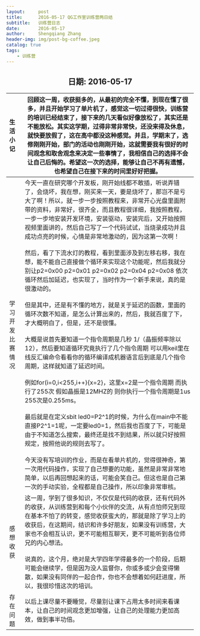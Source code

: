 ```yaml
---
layout:     post
title:      2016-05-17 QG工作室训练营两日结
subtitle:   训练营日志
date:       2016-05-17
author:     Shengqiang Zhang
header-img: img/post-bg-coffee.jpeg
catalog: true
tags:
    - 训练营
---
```




<center><h2>日期: 2016-05-17</h2></center>



| 生活小记         | 回顾这一周，收获挺多的，从最初的完全不懂，到现在懂了很多，并且开始学习了单片机了，感觉这一切过得很快，训练营的培训已经结束了，接下来的几天看似好像放松了，其实还是不能放松。其实这学期，过得非常非常快，还没来得及休息，就快要放假了，这在高中都没这种感觉。并且，学期末了，选修刚刚开始，部门的活动也刚刚开始，这就需要我有很好的时间观念和取舍观念来决定一些事情了，我相信自己的选择不会让自己后悔的。希望这一次的选择，能够让自己不再有遗憾，也希望自己在接下来的时间里好好把握。 |
| :--------------- | ------------------------------------------------------------ |
| 学习开发比赛情况 | 今天一直在研究哪个开发板，刚开始线都不敢插，听说弄错了，会烧坏，我在想，刚买来一天，要是烧坏了，那岂不是亏大了啊！所以，就一步一步按照教程来，非常开心光盘里面附带的资料，非常好，很齐全，而且教程很详细，我按照教程，一步一步地安装开发环境，安装驱动，安装完后，又开始按照视频里面讲的，然后自己写了一个代码试试，当烧录成功并且成功点亮的时候，心情是非常地激动的，因为这第一次啊！<br/><br/> 然后，看了下流水灯的教程，看到里面涉及到左移右移，我在想，能不能自己直接做个循环来实现这个功能呢，然后我就分别让p2=0x00 p2=0x01 p2=0x02 p2=0x04 p2=0x08 依次循环然后加延迟，也实现了，当时作为一个新手来说，真的是很激动的。<br/><br/> 但是其中，还是有不懂的地方，就是关于延迟的函数，里面的循环次数不知道，是怎么计算出来的，然后，我就百度了下，才大概明白了，但是，还不是很懂。 <br/><br/>大概是说首先要知道一个指令周期是几秒 1/（晶振频率除以12），然后要知道循环究竟执行了几个指令周期 可以用keil里在线反汇编命令看看你的循环编译成机器语言后到底是几个指令周期，这样就知道了延迟时间。 <br/><br/>例如for(i=0,i<255,i++){x=2}，这里x=2是一个指令周期 而执行了255次 假如晶振是12MHZ的 则你执行一个指令周期是1us 255次是0.255ms。 <br/><br/>最后就是在定义sbit led0=P2^1的时候，为什么在main中不能直接P2^1=1呢，一定要led0=1，然后我也百度了下，可能是由于不知道怎么搜索，最终还是找不到结果，所以就只好按照规定，按照他说的规则去写了。<br/><br/> 今天没有写培训的作业，而是在看单片机的，觉得很神奇，第一次用代码操作，实现了自己想要的功能，虽然是非常非常地简单，以后再回想起来的话，可能会笑自己。但这也是自己第一次的手动实验，全程都是自己操作，所以印象非常审核。 |
| 感想收获         | 这一周，学到了很多知识，不仅仅是代码的收获，还有代码外的收获，从训练营到和每个小伙伴的交流，从有点怕师兄到现在基本不怕了的转变，感觉收获蛮大的，那就是除了学习上的收获后，在这期间，结识和许多好朋友，如果没有训练营，大家也不会相互认识，更不可能相互聊天，更不可能听到各位师兄的内心想法。<br/><br/>说真的，这个月，绝对是大学四年学得最多的一个阶段，后期可能会继续学，但是因为没人监督你，你或多或少会变得懒散，如果没有同伴的一起合作，你也不会想着如何赶进度，所以，我很珍惜这次的培训。 |
| 存在问题         | 以后上课尽量不要睡觉，尽量别让课下占用太多时间来看课本，让自己的时间观念更加增强，让自己的处理能力更加高效，做到事半功倍。 |

